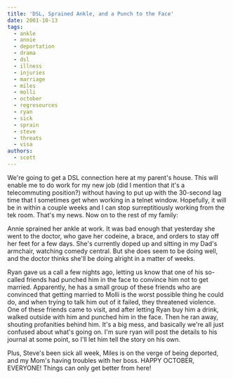 ```yaml
---
title: 'DSL, Sprained Ankle, and a Punch to the Face'
date: 2001-10-13
tags:
  - ankle
  - annie
  - deportation
  - drama
  - dsl
  - illness
  - injuries
  - marriage
  - miles
  - molli
  - october
  - regresources
  - ryan
  - sick
  - sprain
  - steve
  - threats
  - visa
authors:
  - scott
---
```


We're going to get a DSL connection here at my parent's house. This will enable me to do work for my new job (did I mention that it's a telecommuting position?) without having to put up with the 30-second lag time that I sometimes get when working in a telnet window. Hopefully, it will be in within a couple weeks and I can stop surreptitiously working from the tek room. That's my news. Now on to the rest of my family:

Annie sprained her ankle at work. It was bad enough that yesterday she went to the doctor, who gave her codeine, a brace, and orders to stay off her feet for a few days. She's currently doped up and sitting in my Dad's armchair, watching comedy central. But she does seem to be doing well, and the doctor thinks she'll be doing alright in a matter of weeks.

Ryan gave us a call a few nights ago, letting us know that one of his so-called friends had punched him in the face to convince him not to get married. Apparently, he has a small group of these friends who are convinced that getting married to Molli is the worst possible thing he could do, and when trying to talk him out of it failed, they threatened violence. One of these friends came to visit, and after letting Ryan buy him a drink, walked outside with him and punched him in the face. Then he ran away, shouting profanities behind him. It's a big mess, and basically we're all just confused about what's going on. I'm sure ryan will post the details to his journal at some point, so I'll let him tell the story on his own.

Plus, Steve's been sick all week, Miles is on the verge of being deported, and my Mom's having troubles with her boss. HAPPY OCTOBER, EVERYONE! Things can only get better from here!
